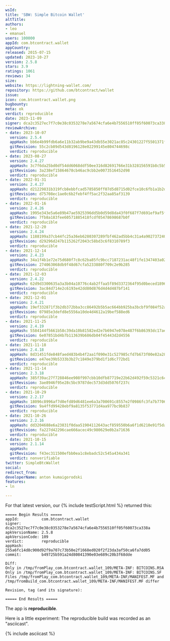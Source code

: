 ```yaml
---
wsId: 
title: 'SBW: Simple Bitcoin Wallet'
altTitle: 
authors:
- leo
- emanuel
users: 100000
appId: com.btcontract.wallet
appCountry: 
released: 2015-07-15
updated: 2023-10-27
version: 2.5.8
stars: 3.9
ratings: 1061
reviews: 34
size: 
website: https://lightning-wallet.com/
repository: https://github.com/btcontract/wallet
issue: 
icon: com.btcontract.wallet.png
bugbounty: 
meta: ok
verdict: reproducible
date: 2023-11-09
signer: dca2c3527ec7f7c0e38c0353278e7a5674cfa6e4b7556510ff05f60073ca338a
reviewArchive:
- date: 2023-10-07
  version: 2.5.4
  appHash: bb6e4b99fdb6a6e11b32ab9be9a43db55e3021ac85c24301227f5501371f876c
  gitRevision: 55c2cb89d543d8196128e02299145e804744698c
  verdict: reproducible
- date: 2023-08-27
  version: 2.4.27
  appHash: 3c7f6da25bd0df54dd6068ddf50ee316d82691766e31b328156591b8c5b5ea01
  gitRevision: 3a238ef15864678cb46ac9cbb2e0073516452d98
  verdict: reproducible
- date: 2022-01-31
  version: 2.4.27
  appHash: d21229831b319fcb8ebbfcad5785850ff07d5d8715d02fce10c6fb1a1b2de388
  gitRevision: d75708ec1ae0c6b2febf4ff5ac2f32aa85af3139
  verdict: reproducible
- date: 2022-01-16
  version: 2.4.26
  appHash: 1995e343e5a6e89b47ae5925396dd5b0d59d8da43f0f687f7d691ef9af5f3d04
  gitRevision: 7fb8a183fee60571885418fcdf05478698687b0f
  verdict: reproducible
- date: 2021-12-20
  version: 2.4.24
  appHash: 1188199a37cb44fc25a36eb6280307289fbf462ad5bb4c31a4a902737240f4cb
  gitRevision: d29296d247b115262f2043c58bd3c6f8310789f3
  verdict: reproducible
- date: 2021-12-14
  version: 2.4.23
  appHash: 34a1f4b1e72e75d680f7c8c62ba85fc9bcc7187231ac48f1fe1347403a029341
  gitRevision: 274063068db9f48d67cfa5233880f709c2e9b285
  verdict: reproducible
- date: 2021-12-03
  version: 2.4.22
  appHash: 62d9d3300635a3a3b04a10776c4ab2ffaa5f89d3372364f95d0beced189688d8
  gitRevision: 3ac84d714e2c6193e42dd80d876d4d4d487bf141
  verdict: reproducible
- date: 2021-12-01
  version: 2.4.21
  appHash: 19ef332871f3b2db372bba3cc86492b5b5ac664bb925ba3bcbf9f084f52a40d1
  gitRevision: 07985e3defd8e5556a10de4d4612a19bef588ed6
  verdict: reproducible
- date: 2021-11-25
  version: 2.4.19
  appHash: 5584144f5661b58c39da10b81582ed2e7b6947e078e487f6b86393dc17aea1ee
  gitRevision: 6e07851bd4b7b113639b686db04f45443d2d4556
  verdict: reproducible
- date: 2021-11-18
  version: 2.4.18
  appHash: 8d31451fde848faed483b4b4f2aa1f090e31c527985cfd7b673f00e82a28d574
  gitRevision: e47ee39b5333b3b27c1849e379bd1f1d6c772bd1
  verdict: reproducible
- date: 2021-11-14
  version: 2.3.18
  appHash: 385f39ac27f728846ee908f997cbb10dfb87719e22b62d492f59c5321c6cc0b6
  gitRevision: 3ae8946f95e28c5bc9787dec573d3dd5076f237c
  verdict: reproducible
- date: 2021-10-29
  version: 2.2.17
  appHash: 18096c8996af7d0efd89d6481ee6a3a700691c8557e2f0986fc3fa7b770667b5
  gitRevision: 9a4ffd99428ebf9a8135f53771d4aa977bc9b837
  verdict: reproducible
- date: 2021-10-26
  version: 2.2.16
  appHash: dd3204688e6a23831f0daa51904112643acf859550b6a6f1d6210e91f5da14f5
  gitRevision: fa227d42296cae666acec49c980629e0b2a71636
  verdict: reproducible
- date: 2021-10-15
  version: 2.1.14
  appHash: 
  gitRevision: f43ec311500efbb0ea1c8ebadc52c545a434a341
  verdict: nonverifiable
twitter: SimpleBtcWallet
social: 
redirect_from: 
developerName: anton kumaigorodski
features:
- ln

---
```


For that latest version, our {% include testScript.html %} returned this:

```
===== Begin Results =====
appId:          com.btcontract.wallet
signer:         dca2c3527ec7f7c0e38c0353278e7a5674cfa6e4b7556510ff05f60073ca338a
apkVersionName: 2.5.8
apkVersionCode: 109
verdict:        reproducible
appHash:        255a6fc14d8c900d92f9a707c73b50e2f1668ed020f2f23da3af50ca6fa7dd05
commit:         b49725b591a24d80841390e03e689c20b3f68dde

Diff:
Only in /tmp/fromPlay_com.btcontract.wallet_109/META-INF: BITCOINS.RSA
Only in /tmp/fromPlay_com.btcontract.wallet_109/META-INF: BITCOINS.SF
Files /tmp/fromPlay_com.btcontract.wallet_109/META-INF/MANIFEST.MF and /tmp/fromBuild_com.btcontract.wallet_109/META-INF/MANIFEST.MF differ

Revision, tag (and its signature):

===== End Results =====
```

The app is **reproducible**.

Here is a little experiment: The reproducible build was recorded as an
"asciicast".

{% include asciicast %}
